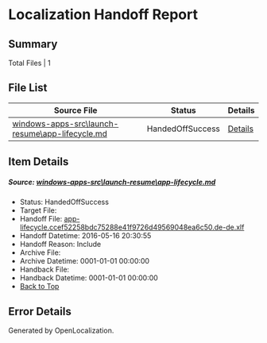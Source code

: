 # <a name='report-top'></a> Localization Handoff Report

## Summary
 Total Files | 1

## File List
 Source File | Status | Details 
 ----------- | ------ | ------- 
 [windows-apps-src\launch-resume\app-lifecycle.md](https://github.com/Microsoft/windows-apps/blob/05bb1fb0ceca315f83ffcf785c6310a9b8b2eb40/windows-apps-src/launch-resume/app-lifecycle.md) | HandedOffSuccess | [Details](#8842f1fa2ec5f6b4c9eb579552ccbead2d20493a2907)

## Item Details
##### <a name='8842f1fa2ec5f6b4c9eb579552ccbead2d20493a2907'></a> Source: [windows-apps-src\launch-resume\app-lifecycle.md](https://github.com/Microsoft/windows-apps/blob/05bb1fb0ceca315f83ffcf785c6310a9b8b2eb40/windows-apps-src/launch-resume/app-lifecycle.md)
* Status: HandedOffSuccess
* Target File: 
* Handoff File: [app-lifecycle.ccef52258bdc75288e41f9726d49569048ea6c50.de-de.xlf](https://github.com/Microsoft/WDG.handoff/blob/b95b95ebb89999bde7b15974799b6ea044d87032/ol-handoff/Microsoft/windows-apps.de-de/master/app-lifecycle.ccef52258bdc75288e41f9726d49569048ea6c50.de-de.xlf)
* Handoff Datetime: 2016-05-16 20:30:55
* Handoff Reason: Include
* Archive File: 
* Archive Datetime: 0001-01-01 00:00:00
* Handback File: 
* Handback Datetime: 0001-01-01 00:00:00
* [Back to Top](#report-top)


## Error Details

Generated by OpenLocalization.
